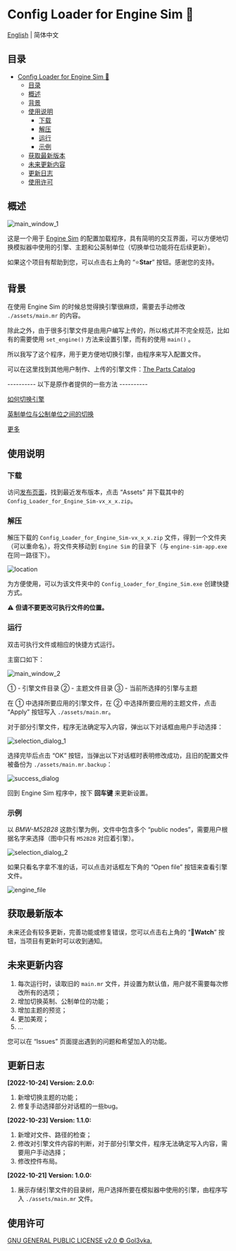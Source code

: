 # Config Loader for Engine Sim :car:

[English](README.md) | 简体中文

## 目录

- [Config Loader for Engine Sim :car:](#config-loader-for-engine-sim-car)
  - [目录](#目录)
  - [概述](#概述)
  - [背景](#背景)
  - [使用说明](#使用说明)
    - [下载](#下载)
    - [解压](#解压)
    - [运行](#运行)
    - [示例](#示例)
  - [获取最新版本](#获取最新版本)
  - [未来更新内容](#未来更新内容)
  - [更新日志](#更新日志)
  - [使用许可](#使用许可)

## 概述

![main_window_1](./README.assets/main_window_1.png)

这是一个用于 [Engine Sim](https://github.com/ange-yaghi/engine-sim) 的配置加载程序，具有简明的交互界面，可以方便地切换模拟器中使用的引擎、主题和公英制单位（切换单位功能将在后续更新）。

如果这个项目有帮助到您，可以点击右上角的 “:star:**Star**” 按钮。感谢您的支持。

## 背景

在使用 Engine Sim 的时候总觉得换引擎很麻烦，需要去手动修改 ```./assets/main.mr``` 的内容。

除此之外，由于很多引擎文件是由用户编写上传的，所以格式并不完全规范，比如有的需要使用 ```set_engine()``` 方法来设置引擎，而有的使用 ```main()``` 。

所以我写了这个程序，用于更方便地切换引擎，由程序来写入配置文件。

可以在这里找到其他用户制作、上传的引擎文件：[The Parts Catalog](https://catalog.engine-sim.parts/)

---------- 以下是原作者提供的一些方法 ----------

[如何切换引擎](https://github.com/ange-yaghi/engine-sim/wiki/How-to-change-engines)

[英制单位与公制单位之间的切换](https://github.com/ange-yaghi/engine-sim/wiki/Changing-between-imperial-and-metric-units)

[更多](https://github.com/ange-yaghi/engine-sim/wiki/Frequently-Asked-Questions)

## 使用说明

### 下载

访问[发布页面](https://github.com/Golevka2001/Config-Loader-for-Engine-Sim/releases)，找到最近发布版本，点击 “Assets” 并下载其中的 ```Config_Loader_for_Engine_Sim-vx_x_x.zip```。

### 解压

解压下载的 ```Config_Loader_for_Engine_Sim-vx_x_x.zip``` 文件，得到一个文件夹（可以重命名），将文件夹移动到 ```Engine Sim``` 的目录下（与   ```engine-sim-app.exe``` 在同一路径下）。

![location](./README.assets/location.png)

为方便使用，可以为该文件夹中的 ```Config_Loader_for_Engine_Sim.exe``` 创建快捷方式。

:warning: **但请不要更改可执行文件的位置。**

### 运行

双击可执行文件或相应的快捷方式运行。

主窗口如下：

![main_window_2](./README.assets/main_window_2.png)

① - 引擎文件目录
② - 主题文件目录
③ - 当前所选择的引擎与主题

在 ① 中选择所要应用的引擎文件，在 ② 中选择所要应用的主题文件，点击 “Apply” 按钮写入 ```./assets/main.mr```。

对于部分引擎文件，程序无法确定写入内容，弹出以下对话框由用户手动选择：

![selection_dialog_1](./README.assets/selection_dialog_1.png)

选择完毕后点击 “OK” 按钮，当弹出以下对话框时表明修改成功，且旧的配置文件被备份为 ```./assets/main.mr.backup```：

![success_dialog](./README.assets/success_dialog.png)

回到 Engine Sim 程序中，按下 **回车键** 来更新设置。

### 示例

以 *BMW-M52B28* 这款引擎为例，文件中包含多个 “public nodes”，需要用户根据名字来选择（图中只有 ```M52B28``` 对应着引擎）。

![selection_dialog_2](./README.assets/selection_dialog_2.png)

如果只看名字拿不准的话，可以点击对话框左下角的 “Open file” 按钮来查看引擎文件。

![engine_file](./README.assets/engine_file.png)

## 获取最新版本

未来还会有较多更新，完善功能或修复错误，您可以点击右上角的 “:eyes:**Watch**”  按钮，当项目有更新时可以收到通知。

## 未来更新内容

1. 每次运行时，读取旧的 ```main.mr``` 文件，并设置为默认值，用户就不需要每次修改所有的选项；
2. 增加切换英制、公制单位的功能；
3. 增加主题的预览；
4. 更加美观；
5. ...

您可以在 “Issues” 页面提出遇到的问题和希望加入的功能。

## 更新日志

**[2022-10-24] Version: 2.0.0:**

1. 新增切换主题的功能；
2. 修复手动选择部分对话框的一些bug。

**[2022-10-23] Version: 1.1.0:**

1. 新增对文件、路径的检查；
2. 修改对引擎文件内容的判断，对于部分引擎文件，程序无法确定写入内容，需要用户手动选择；
3. 修改控件布局。

**[2022-10-21] Version: 1.0.0:**

1. 展示存储引擎文件的目录树，用户选择所要在模拟器中使用的引擎，由程序写入 ```./assets/main.mr``` 文件。

## 使用许可

[GNU GENERAL PUBLIC LICENSE v2.0 © Gol3vka.](./LICENSE)
